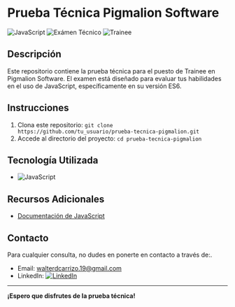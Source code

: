 # Prueba Técnica Pigmalion Software

![JavaScript](https://img.shields.io/badge/JavaScript-ES6-yellow)
![Exámen Técnico](https://img.shields.io/badge/Ex%C3%A1men-T%C3%A9cnico-blue)
![Trainee](https://img.shields.io/badge/Rol-Trainee-green)

## Descripción

Este repositorio contiene la prueba técnica para el puesto de Trainee en Pigmalion Software. El examen está diseñado para evaluar tus habilidades en el uso de JavaScript, específicamente en su versión ES6.

## Instrucciones

1. Clona este repositorio: `git clone https://github.com/tu_usuario/prueba-tecnica-pigmalion.git`
2. Accede al directorio del proyecto: `cd prueba-tecnica-pigmalion`

## Tecnología Utilizada

- ![JavaScript](https://img.shields.io/badge/JavaScript-ES6-yellow)

## Recursos Adicionales

- [Documentación de JavaScript](https://developer.mozilla.org/es/docs/Web/JavaScript)

## Contacto

Para cualquier consulta, no dudes en ponerte en contacto a través de:.
- Email: walterdcarrizo.19@gmail.com
- LinkedIn: [![LinkedIn](https://img.shields.io/badge/LinkedIn-Profile-blue)](https://www.linkedin.com/in/walter-daniel-carrizo/)
---

**¡Espero que disfrutes de la prueba técnica!**
